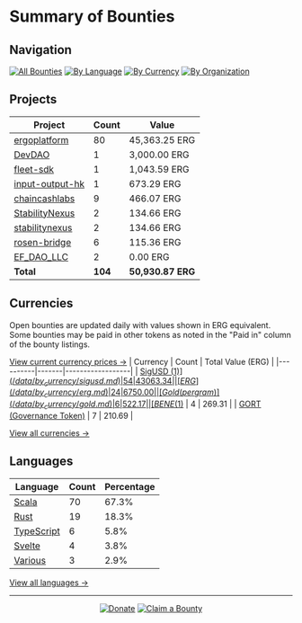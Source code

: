 <!-- GENERATED FILE - DO NOT EDIT DIRECTLY -->
<!-- Generated on: 2025-04-05 12:39:02 -->

# Summary of Bounties

## Navigation

[![All Bounties](https://img.shields.io/badge/All%20Bounties-104-blue)](/data/all.md) [![By Language](https://img.shields.io/badge/By%20Language-7-green)](/data/summary.md#languages) [![By Currency](https://img.shields.io/badge/By%20Currency-7-yellow)](/data/summary.md#currencies) [![By Organization](https://img.shields.io/badge/By%20Organization-9-orange)](/data/summary.md#projects)

## Projects

| Project | Count | Value |
|----------|-------|-------|
| [ergoplatform](/data/by_org/ergoplatform.md) | 80 | 45,363.25 ERG |
| [DevDAO](/data/by_org/devdao.md) | 1 | 3,000.00 ERG |
| [fleet-sdk](/data/by_org/fleet-sdk.md) | 1 | 1,043.59 ERG |
| [input-output-hk](/data/by_org/input-output-hk.md) | 1 | 673.29 ERG |
| [chaincashlabs](/data/by_org/chaincashlabs.md) | 9 | 466.07 ERG |
| [StabilityNexus](/data/by_org/stabilitynexus.md) | 2 | 134.66 ERG |
| [stabilitynexus](/data/by_org/stabilitynexus.md) | 2 | 134.66 ERG |
| [rosen-bridge](/data/by_org/rosen-bridge.md) | 6 | 115.36 ERG |
| [EF_DAO_LLC](/data/by_org/ef_dao_llc.md) | 2 | 0.00 ERG |
| **Total** | **104** | **50,930.87 ERG** |

## Currencies

Open bounties are updated daily with values shown in ERG equivalent. Some bounties may be paid in other tokens as noted in the "Paid in" column of the bounty listings.

[View current currency prices →](/data/currency_prices.md)
| Currency | Count | Total Value (ERG) |
|----------|-------|------------------|
| [SigUSD ($1)](/data/by_currency/sigusd.md) | 54 | 43063.34 |
| [ERG](/data/by_currency/erg.md) | 24 | 6750.00 |
| [Gold (per gram)](/data/by_currency/gold.md) | 6 | 522.17 |
| [BENE ($1)](/data/by_currency/bene.md) | 4 | 269.31 |
| [GORT (Governance Token)](/data/by_currency/gort.md) | 7 | 210.69 |

[View all currencies →](/data/by_currency/)

## Languages

| Language | Count | Percentage |
|----------|-------|------------|
| [Scala](/data/by_language/scala.md) | 70 | 67.3% |
| [Rust](/data/by_language/rust.md) | 19 | 18.3% |
| [TypeScript](/data/by_language/typescript.md) | 6 | 5.8% |
| [Svelte](/data/by_language/svelte.md) | 4 | 3.8% |
| [Various](/data/by_language/various.md) | 3 | 2.9% |

[View all languages →](/data/by_language/)



---

<div align="center">
  <p>
    <a href="../docs/donate.md"><img src="https://img.shields.io/badge/❤️%20Donate-F44336" alt="Donate"></a>
    <a href="../docs/bounty-submission-guide.md#reserving-a-bounty"><img src="https://img.shields.io/badge/🔒%20How%20To%20Claim-4CAF50" alt="Claim a Bounty"></a>
  </p>
</div>


<!-- END OF GENERATED CONTENT -->
